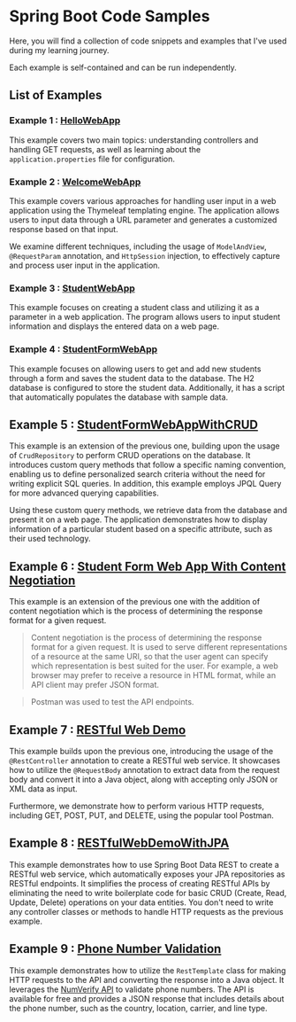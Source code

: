 # Spring Boot Code Samples

Here, you will find a collection of code snippets and examples that I've used during my learning journey. 

Each example is self-contained and can be run independently. 

## List of Examples

### Example 1 : [HelloWebApp](HelloWebApp)

This example covers two main topics: understanding controllers and handling GET requests, as well as learning about the `application.properties` file for configuration.

### Example 2 : [WelcomeWebApp](WelcomeWebApp)

This example covers various approaches for handling user input in a web application using the Thymeleaf templating engine. The application allows users to input data through a URL parameter and generates a customized response based on that input.

We examine different techniques, including the usage of `ModelAndView`, `@RequestParam` annotation, and `HttpSession` injection, to effectively capture and process user input in the application.

### Example 3 : [StudentWebApp](StudentWebApp)

This example focuses on creating a student class and utilizing it as a parameter in a web application. The program allows users to input student information and displays the entered data on a web page.

### Example 4 : [StudentFormWebApp](StudentFormWebApp)

This example focuses on allowing users to get and add new students through a form and saves the student data to the database. The H2 database is configured to store the student data. Additionally, it has a script that automatically populates the database with sample data.

## Example 5 : [StudentFormWebAppWithCRUD](StudentFormWebAppWithCRUD)
 
This example is an extension of the previous one, building upon the usage of `CrudRepository` to perform CRUD operations on the database. It introduces custom query methods that follow a specific naming convention, enabling us to define personalized search criteria without the need for writing explicit SQL queries. In addition, this example employs JPQL Query for more advanced querying capabilities.

Using these custom query methods, we retrieve data from the database and present it on a web page. The application demonstrates how to display information of a particular student based on a specific attribute, such as their used technology.


## Example 6 : [Student Form Web App With Content Negotiation](StudentFormWebAppWithContentNegotiation)

This example is an extension of the previous one with the addition of content negotiation which is the process of determining the response format for a given request.

> Content negotiation is the process of determining the response format for a given request. It is used to serve different representations of a resource at the same URI, so that the user agent can specify which representation is best suited for the user. For example, a web browser may prefer to receive a resource in HTML format, while an API client may prefer JSON format.

> Postman was used to test the API endpoints.

## Example 7 : [RESTful Web Demo](RESTfulWebDemo)

This example builds upon the previous one, introducing the usage of the `@RestController` annotation to create a RESTful web service. It showcases how to utilize the `@RequestBody` annotation to extract data from the request body and convert it into a Java object, along with accepting only JSON or XML data as input. 

Furthermore, we demonstrate how to perform various HTTP requests, including GET, POST, PUT, and DELETE, using the popular tool Postman. 

## Example 8 : [RESTfulWebDemoWithJPA](RESTfulWebDemoWithJPA)

This example demonstrates how to use Spring Boot Data REST to create a RESTful web service, which automatically exposes your JPA repositories as RESTful endpoints. It simplifies the process of creating RESTful APIs by eliminating the need to write boilerplate code for basic CRUD (Create, Read, Update, Delete) operations on your data entities. You don't need to write any controller classes or methods to handle HTTP requests as the previous example.

## Example 9 : [Phone Number Validation](PhoneNumberValidation)

This example demonstrates how to utilize the `RestTemplate` class for making HTTP requests to the API and converting the response into a Java object. It leverages the [NumVerify API](https://numverify.com/) to validate phone numbers. The API is available for free and provides a JSON response that includes details about the phone number, such as the country, location, carrier, and line type.